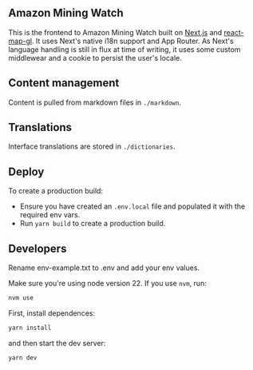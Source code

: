 ## Amazon Mining Watch

This is the frontend to Amazon Mining Watch built on [Next.js](https://nextjs.org/) and [react-map-gl](https://visgl.github.io/react-map-gl/). It uses Next's native i18n support and App Router. As Next's language handling is still in flux at time of writing, it uses some custom middlewear and a cookie to persist the user's locale.


## Content management

Content is pulled from markdown files in `./markdown`.

## Translations

Interface translations are stored in `./dictionaries`.

## Deploy 

To create a production build:

- Ensure you have created an `.env.local` file and populated it with the required env vars.
- Run `yarn build` to create a production build.

## Developers

Rename env-example.txt to .env and add your env values.

Make sure you're using node version 22. If you use `nvm`, run:

```bash
nvm use
```

First, install dependences:

```bash
yarn install
```

and then start the dev server:

```bash
yarn dev
```
